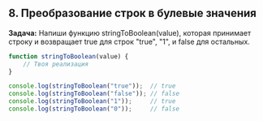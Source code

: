 ## 8. Преобразование строк в булевые значения
**Задача:** Напиши функцию stringToBoolean(value), которая принимает строку и возвращает true для строк "true", "1", и false для остальных.

```js
function stringToBoolean(value) {
    // Твоя реализация
}

console.log(stringToBoolean("true"));  // true
console.log(stringToBoolean("false")); // false
console.log(stringToBoolean("1"));     // true
console.log(stringToBoolean("0"));     // false
```